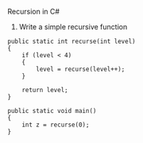 Recursion in C#

1.  Write a simple recursive function

```
public static int recurse(int level)
{
    if (level < 4)
    {
        level = recurse(level++);
    } 

    return level;
}

public static void main()
{
    int z = recurse(0);
}
```